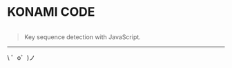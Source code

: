 KONAMI CODE
===========

![]()

> Key sequence detection with JavaScript. 

-------------------

\ ゜o゜)ノ
